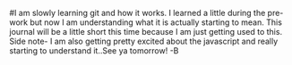 #I am slowly learning git and how it works. I learned a little during the pre-work but now I am understanding what it is actually starting to mean. This journal will be a little short this time because I am just getting used to this. Side note- I am also getting pretty excited about the javascript and really starting to understand it..See ya tomorrow! -B